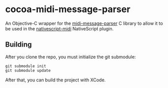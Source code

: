 # cocoa-midi-message-parser

An Objective-C wrapper for the [midi-message-parser](https://github.com/BinaryNate/midi-message-parser) C library to allow it to be used in the [nativescript-midi](https://github.com/BinaryNate/nativescript-midi) NativeScript plugin.

## Building

After you clone the repo, you must initialize the git submodule:

```
git submodule init
git submodule update
```

After that, you can build the project with XCode.
